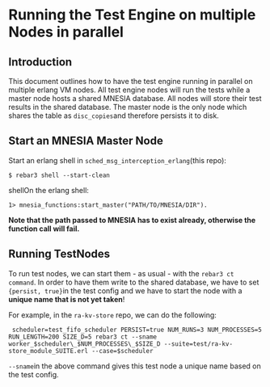 # Running the Test Engine on multiple Nodes in parallel

## Introduction

This document outlines how to have the test engine running in parallel on multiple erlang VM nodes. All test engine nodes will run the tests while a master node hosts a shared MNESIA database. All nodes will store their test results in the shared database. The master node is the only node which shares the table as `disc_copies`and therefore persists it to disk.

## Start an MNESIA Master Node

Start an erlang shell in `sched_msg_interception_erlang`(this repo):

```shell
$ rebar3 shell --start-clean
```

shellOn the erlang shell:

```shell
1> mnesia_functions:start_master("PATH/TO/MNESIA/DIR").
```

**Note that the path passed to MNESIA has to exist already, otherwise the function call will fail.**

## Running TestNodes

To run test nodes, we can start them - as usual - with the `rebar3 ct command`. In order to have them write to the shared database, we have to set `{persist, true}`in the test config and we have to start the node with a **unique name that is not yet taken**!

For example, in the `ra-kv-store` repo, we can do the following:

```shell
 scheduler=test_fifo_scheduler PERSIST=true NUM_RUNS=3 NUM_PROCESSES=5 RUN_LENGTH=200 SIZE_D=5 rebar3 ct --sname worker_$scheduler\_$NUM_PROCESSES\_$SIZE_D --suite=test/ra-kv-store_module_SUITE.erl --case=$scheduler
```

`--sname`in the above command gives this test node a unique name based on the test config.
